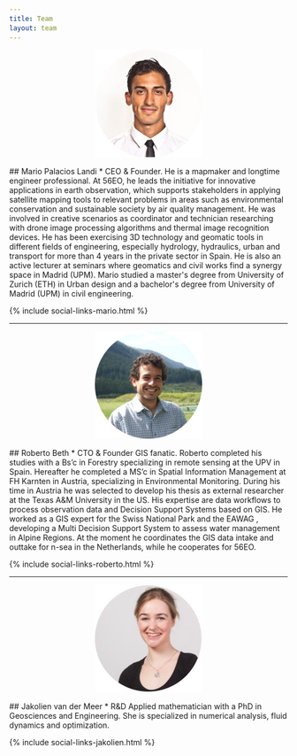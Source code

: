 ```yaml
---
title: Team
layout: team
---
```

<p align="center">
  <img src="/assets/images/MarioPalacios_Small.jpeg">
</p>
## Mario Palacios Landi
* CEO & Founder. He is a mapmaker  and longtime engineer professional. At 56EO, he leads the initiative for innovative applications in earth observation, which supports stakeholders in applying satellite mapping tools to relevant problems in areas such as environmental conservation and sustainable society by air quality management. He was involved in creative scenarios as coordinator and technician researching with drone image processing algorithms and thermal image recognition devices. He has been exercising  3D technology and geomatic tools in different fields of engineering, especially hydrology, hydraulics, urban and transport for more than 4 years in the private sector in Spain. He is also an active lecturer at seminars where geomatics and civil works find a synergy space in Madrid (UPM). Mario studied a master's degree from University of Zurich (ETH) in Urban design and a bachelor's degree from University of Madrid (UPM) in civil engineering.

{% include social-links-mario.html %}

---
<p align="center">
  <img src="/assets/images/RobertoBeth_Small.jpeg">
</p>
## Roberto Beth
* CTO & Founder
GIS fanatic. Roberto completed his studies with a Bs’c in Forestry specializing in remote sensing at the UPV in Spain. Hereafter he completed a MS’c in Spatial Information Management at FH Karnten in Austria, specializing in Environmental Monitoring. During his time in Austria he was selected to develop his thesis as external researcher at the Texas A&M University in the US. His expertise are data workflows to process observation data and Decision Support Systems based on GIS. He worked as a GIS expert for the Swiss National Park and the EAWAG , developing a Multi Decision Support System to assess water management in Alpine Regions. At the moment he coordinates the GIS data intake and outtake for n-sea in the Netherlands, while he cooperates for 56EO.

{% include social-links-roberto.html %}

---
<p align="center">
  <img src="/assets/images/JakolienMeer_Small.jpeg">
</p>
## Jakolien van der Meer
* R&D
Applied mathematician with a PhD in Geosciences and Engineering. She is specialized in numerical analysis, fluid dynamics and optimization.

{% include social-links-jakolien.html %}
